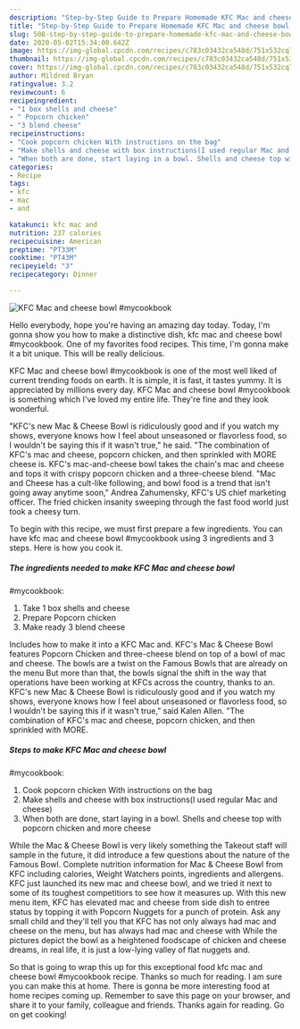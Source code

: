 ```yaml
---
description: "Step-by-Step Guide to Prepare Homemade KFC Mac and cheese bowl #mycookbook"
title: "Step-by-Step Guide to Prepare Homemade KFC Mac and cheese bowl #mycookbook"
slug: 508-step-by-step-guide-to-prepare-homemade-kfc-mac-and-cheese-bowl-mycookbook
date: 2020-05-02T15:34:00.642Z
image: https://img-global.cpcdn.com/recipes/c783c03432ca548d/751x532cq70/kfc-mac-and-cheese-bowl-mycookbook-recipe-main-photo.jpg
thumbnail: https://img-global.cpcdn.com/recipes/c783c03432ca548d/751x532cq70/kfc-mac-and-cheese-bowl-mycookbook-recipe-main-photo.jpg
cover: https://img-global.cpcdn.com/recipes/c783c03432ca548d/751x532cq70/kfc-mac-and-cheese-bowl-mycookbook-recipe-main-photo.jpg
author: Mildred Bryan
ratingvalue: 3.2
reviewcount: 6
recipeingredient:
- "1 box shells and cheese"
- " Popcorn chicken"
- "3 blend cheese"
recipeinstructions:
- "Cook popcorn chicken With instructions on the bag"
- "Make shells and cheese with box instructions(I used regular Mac and cheese)"
- "When both are done, start laying in a bowl. Shells and cheese top with popcorn chicken and more cheese"
categories:
- Recipe
tags:
- kfc
- mac
- and

katakunci: kfc mac and 
nutrition: 237 calories
recipecuisine: American
preptime: "PT33M"
cooktime: "PT43M"
recipeyield: "3"
recipecategory: Dinner

---
```



![KFC Mac and cheese bowl
#mycookbook](https://img-global.cpcdn.com/recipes/c783c03432ca548d/751x532cq70/kfc-mac-and-cheese-bowl-mycookbook-recipe-main-photo.jpg)

Hello everybody, hope you're having an amazing day today. Today, I'm gonna show you how to make a distinctive dish, kfc mac and cheese bowl
#mycookbook. One of my favorites food recipes. This time, I'm gonna make it a bit unique. This will be really delicious.

KFC Mac and cheese bowl
#mycookbook is one of the most well liked of current trending foods on earth. It is simple, it is fast, it tastes yummy. It is appreciated by millions every day. KFC Mac and cheese bowl
#mycookbook is something which I've loved my entire life. They're fine and they look wonderful.

&#34;KFC&#39;s new Mac &amp; Cheese Bowl is ridiculously good and if you watch my shows, everyone knows how I feel about unseasoned or flavorless food, so I wouldn&#39;t be saying this if it wasn&#39;t true,&#34; he said. &#34;The combination of KFC&#39;s mac and cheese, popcorn chicken, and then sprinkled with MORE cheese is. KFC&#39;s mac-and-cheese bowl takes the chain&#39;s mac and cheese and tops it with crispy popcorn chicken and a three-cheese blend. &#34;Mac and Cheese has a cult-like following, and bowl food is a trend that isn&#39;t going away anytime soon,&#34; Andrea Zahumensky, KFC&#39;s US chief marketing officer. The fried chicken insanity sweeping through the fast food world just took a cheesy turn.


To begin with this recipe, we must first prepare a few ingredients. You can have kfc mac and cheese bowl
#mycookbook using 3 ingredients and 3 steps. Here is how you cook it.

<!--inarticleads1-->

##### The ingredients needed to make KFC Mac and cheese bowl
#mycookbook:

1. Take 1 box shells and cheese
1. Prepare  Popcorn chicken
1. Make ready 3 blend cheese


Includes how to make it into a KFC Mac and. KFC&#39;s Mac &amp; Cheese Bowl features Popcorn Chicken and three-cheese blend on top of a bowl of mac and cheese. The bowls are a twist on the Famous Bowls that are already on the menu But more than that, the bowls signal the shift in the way that operations have been working at KFCs across the country, thanks to an. KFC&#39;s new Mac &amp; Cheese Bowl is ridiculously good and if you watch my shows, everyone knows how I feel about unseasoned or flavorless food, so I wouldn&#39;t be saying this if it wasn&#39;t true,&#34; said Kalen Allen. &#34;The combination of KFC&#39;s mac and cheese, popcorn chicken, and then sprinkled with MORE. 

<!--inarticleads2-->

##### Steps to make KFC Mac and cheese bowl
#mycookbook:

1. Cook popcorn chicken With instructions on the bag
1. Make shells and cheese with box instructions(I used regular Mac and cheese)
1. When both are done, start laying in a bowl. Shells and cheese top with popcorn chicken and more cheese


While the Mac &amp; Cheese Bowl is very likely something the Takeout staff will sample in the future, it did introduce a few questions about the nature of the Famous Bowl. Complete nutrition information for Mac &amp; Cheese Bowl from KFC including calories, Weight Watchers points, ingredients and allergens. KFC just launched its new mac and cheese bowl, and we tried it next to some of its toughest competitiors to see how it measures up. With this new menu item, KFC has elevated mac and cheese from side dish to entree status by topping it with Popcorn Nuggets for a punch of protein. Ask any small child and they&#39;ll tell you that KFC has not only always had mac and cheese on the menu, but has always had mac and cheese with While the pictures depict the bowl as a heightened foodscape of chicken and cheese dreams, in real life, it is just a low-lying valley of flat nuggets and. 

So that is going to wrap this up for this exceptional food kfc mac and cheese bowl
#mycookbook recipe. Thanks so much for reading. I am sure you can make this at home. There is gonna be more interesting food at home recipes coming up. Remember to save this page on your browser, and share it to your family, colleague and friends. Thanks again for reading. Go on get cooking!
